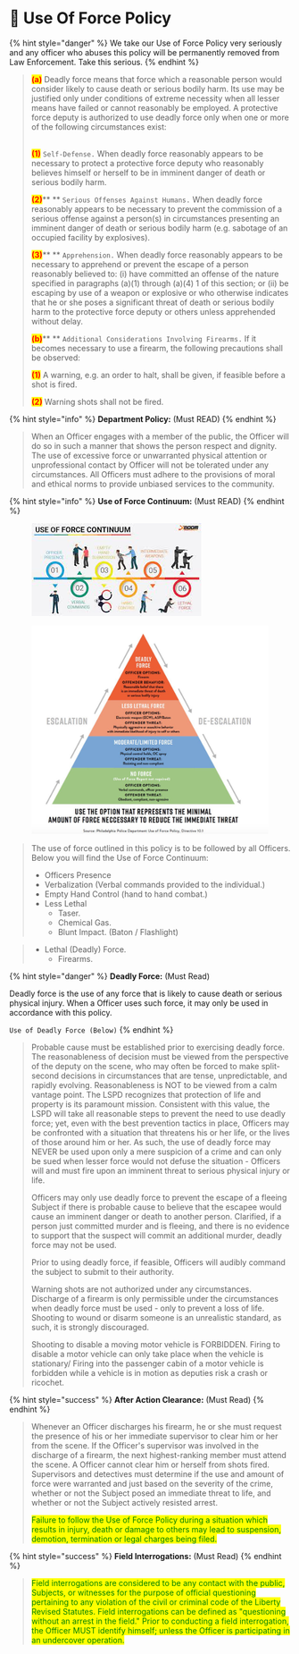 # 🚫 Use Of Force Policy

{% hint style="danger" %}
We take our Use of Force Policy very seriously and any officer who abuses this policy will be permanently removed from Law Enforcement. Take this serious.
{% endhint %}

> <mark style="color:red;">**(a)**</mark> Deadly force means that force which a reasonable person would consider likely to cause death or serious bodily harm. Its use may be justified only under conditions of extreme necessity when all lesser means have failed or cannot reasonably be employed. A protective force deputy is authorized to use deadly force only when one or more of the following circumstances exist:
>
> \
> <mark style="color:red;">**(1)**</mark> `Self-Defense.` When deadly force reasonably appears to be necessary to protect a protective force deputy who reasonably believes himself or herself to be in imminent danger of death or serious bodily harm.
>
> <mark style="color:red;">**(2)**</mark>** ** `Serious Offenses Against Humans.` When deadly force reasonably appears to be necessary to prevent the commission of a serious offense against a person(s) in circumstances presenting an imminent danger of death or serious bodily harm (e.g. sabotage of an occupied facility by explosives).
>
> <mark style="color:red;">**(3)**</mark>** ** `Apprehension.` When deadly force reasonably appears to be necessary to apprehend or prevent the escape of a person reasonably believed to: (i) have committed an offense of the nature specified in paragraphs (a)(1) through (a)(4) 1 of this section; or (ii) be escaping by use of a weapon or explosive or who otherwise indicates that he or she poses a significant threat of death or serious bodily harm to the protective force deputy or others unless apprehended without delay.
>
> <mark style="color:red;">**(b)**</mark>** ** `Additional Considerations Involving Firearms.` If it becomes necessary to use a firearm, the following precautions shall be observed:
>
> <mark style="color:red;">**(1)**</mark> A warning, e.g. an order to halt, shall be given, if feasible before a shot is fired.
>
> <mark style="color:red;">**(2)**</mark> Warning shots shall not be fired.

{% hint style="info" %}
**Department Policy:** (Must READ)
{% endhint %}

> When an Officer engages with a member of the public, the Officer will do so in such a manner that shows the person respect and dignity. The use of excessive force or unwarranted physical attention or unprofessional contact by Officer will not be tolerated under any circumstances. All Officers must adhere to the provisions of moral and ethical norms to provide unbiased services to the community.

{% hint style="info" %}
**Use of Force Continuum:** (Must READ)
{% endhint %}

<figure><img src="../../.gitbook/assets/spaces_20tEzxq1MaEnUTyEFmM0_uploads_E4wKr2sZr7isfJIub280_0.png" alt=""><figcaption></figcaption></figure>

<figure><img src="../../.gitbook/assets/spaces_20tEzxq1MaEnUTyEFmM0_uploads_dqZLiQUGs8uNbLf5Dbm5_1.png" alt=""><figcaption></figcaption></figure>

> The use of force outlined in this policy is to be followed by all Officers. Below you will find the Use of Force Continuum:
>
> * Officers Presence
> * Verbalization (Verbal commands provided to the individual.)
> * Empty Hand Control (hand to hand combat.)
> * Less Lethal
>   * Taser.
>   * Chemical Gas.
>   * Blunt Impact. (Baton / Flashlight)

> * Lethal (Deadly) Force.
>   * Firearms.

{% hint style="danger" %}
**Deadly Force:** (Must Read)

Deadly force is the use of any force that is likely to cause death or serious physical injury. When a Officer uses such force, it may only be used in accordance with this policy.

`Use of Deadly Force (Below)`
{% endhint %}

> Probable cause must be established prior to exercising deadly force. The reasonableness of decision must be viewed from the perspective of the deputy on the scene, who may often be forced to make split-second decisions in circumstances that are tense, unpredictable, and rapidly evolving. Reasonableness is NOT to be viewed from a calm vantage point. The LSPD recognizes that protection of life and property is its paramount mission. Consistent with this value, the LSPD will take all reasonable steps to prevent the need to use deadly force; yet, even with the best prevention tactics in place, Officers may be confronted with a situation that threatens his or her life, or the lives of those around him or her. As such, the use of deadly force may NEVER be used upon only a mere suspicion of a crime and can only be sued when lesser force would not defuse the situation - Officers will and must fire upon an imminent threat to serious physical injury or life.
>
> Officers may only use deadly force to prevent the escape of a fleeing Subject if there is probable cause to believe that the escapee would cause an imminent danger or death to another person. Clarified, if a person just committed murder and is fleeing, and there is no evidence to support that the suspect will commit an additional murder, deadly force may not be used.
>
> Prior to using deadly force, if feasible, Officers will audibly command the subject to submit to their authority.
>
> Warning shots are not authorized under any circumstances. Discharge of a firearm is only permissible under the circumstances when deadly force must be used - only to prevent a loss of life. Shooting to wound or disarm someone is an unrealistic standard, as such, it is strongly discouraged.
>
> Shooting to disable a moving motor vehicle is FORBIDDEN. Firing to disable a motor vehicle can only take place when the vehicle is stationary/ Firing into the passenger cabin of a motor vehicle is forbidden while a vehicle is in motion as deputies risk a crash or ricochet.

{% hint style="success" %}
**After Action Clearance:** (Must Read)
{% endhint %}

> Whenever an Officer discharges his firearm, he or she must request the presence of his or her immediate supervisor to clear him or her from the scene. If the Officer's supervisor was involved in the discharge of a firearm, the next highest-ranking member must attend the scene. A Officer cannot clear him or herself from shots fired. Supervisors and detectives must determine if the use and amount of force were warranted and just based on the severity of the crime, whether or not the Subject posed an immediate threat to life, and whether or not the Subject actively resisted arrest.
>
> <mark style="color:green;">Failure to follow the Use of Force Policy during a situation which results in injury, death or damage to others may lead to suspension, demotion, termination or legal charges being filed.</mark>

{% hint style="success" %}
**Field Interrogations:** (Must Read)
{% endhint %}

> <mark style="color:green;">Field interrogations are considered to be any contact with the public, Subjects, or witnesses for the purpose of official questioning pertaining to any violation of the civil or criminal code of the Liberty Revised Statutes. Field interrogations can be defined as "questioning without an arrest in the field." Prior to conducting a field interrogation, the Officer MUST identify himself; unless the Officer is participating in an undercover operation.</mark>
